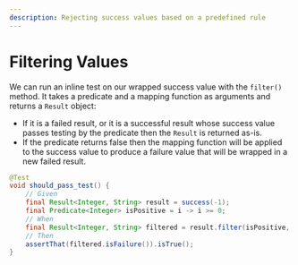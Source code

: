 ```yaml
---
description: Rejecting success values based on a predefined rule
---
```


# Filtering Values

We can run an inline test on our wrapped success value with the `filter()` method. It takes a predicate and a mapping function as arguments and returns a `Result` object:

* If it is a failed result, or it is a successful result whose success value passes testing by the predicate then the `Result` is returned as-is.
* If the predicate returns false then the mapping function will be applied to the success value to produce a failure value that will be wrapped in a new failed result.

```java
@Test
void should_pass_test() {
    // Given
    final Result<Integer, String> result = success(-1);
    final Predicate<Integer> isPositive = i -> i >= 0;
    // When
    final Result<Integer, String> filtered = result.filter(isPositive, i -> "Negative number");
    // Then
    assertThat(filtered.isFailure()).isTrue();
}
```
